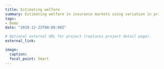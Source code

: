 ```yaml
---
title: Estimating welfare 
summary: Estimating welfare in insurance markets using variation in prices[J]. The quarterly journal of economics, 2010, 125(3): 877-921.
tags:
- Demo
date: "2019-12-23T00:00:00Z"

# Optional external URL for project (replaces project detail page).
external_link: 

image:
  caption: 
  focal_point: Smart
---
```

